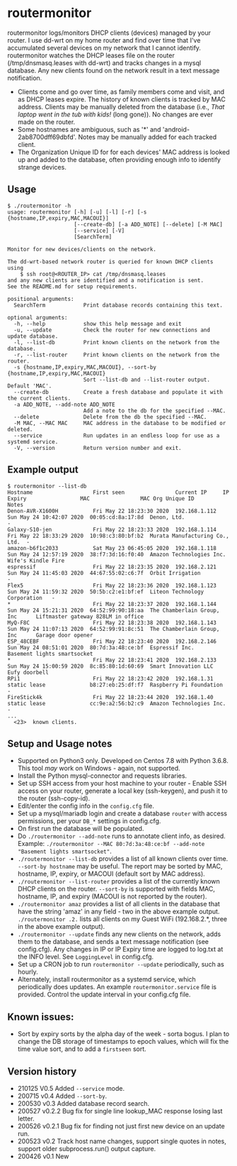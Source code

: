 # routermonitor

routermonitor logs/monitors DHCP clients (devices) managed by your router.  I use dd-wrt on my home router and 
find over time that I've accumulated several devices on my network that I cannot identify. routermonitor
watches the DHCP leases file on the router (/tmp/dnsmasq.leases with dd-wrt) and tracks changes in a mysql
database.  Any new clients found on the network result in a text message notification.  

- Clients come and go over time, as family members come and visit, and as DHCP leases expire.  The history of 
known clients is tracked by MAC address.  Clients may be manually deleted from the database (i.e., *That laptop went in the tub with kids!* (long gone)).  No changes are ever made on the router.
- Some hostnames are ambiguous, such as '*' and 'android-2ab8700dff69dbfd'.  Notes may be manually added 
for each tracked client. 
- The Organization Unique ID for for each devices' MAC address is looked up and added to the database, often providing enough info to identify strange devices.

## Usage
```
$ ./routermonitor -h
usage: routermonitor [-h] [-u] [-l] [-r] [-s {hostname,IP,expiry,MAC,MACOUI}]
                     [--create-db] [-a ADD_NOTE] [--delete] [-M MAC]
                     [--service] [-V]
                     [SearchTerm]

Monitor for new devices/clients on the network.

The dd-wrt-based network router is queried for known DHCP clients using 
    $ ssh root@<ROUTER_IP> cat /tmp/dnsmasq.leases
and any new clients are identified and a notification is sent.  
See the README.md for setup requirements.

positional arguments:
  SearchTerm            Print database records containing this text.

optional arguments:
  -h, --help            show this help message and exit
  -u, --update          Check the router for new connections and update database.
  -l, --list-db         Print known clients on the network from the database.
  -r, --list-router     Print known clients on the network from the router.
  -s {hostname,IP,expiry,MAC,MACOUI}, --sort-by {hostname,IP,expiry,MAC,MACOUI}
                        Sort --list-db and --list-router output.  Default 'MAC'.
  --create-db           Create a fresh database and populate it with the current clients.
  -a ADD_NOTE, --add-note ADD_NOTE
                        Add a note to the db for the specified --MAC.
  --delete              Delete from the db the specified --MAC.
  -M MAC, --MAC MAC     MAC address in the database to be modified or deleted.
  --service             Run updates in an endless loop for use as a systemd service.
  -V, --version         Return version number and exit.
```

## Example output
```
$ routermonitor --list-db
Hostname                   First seen                Current IP     IP Expiry                 MAC                MAC Org Unique ID               Notes
Denon-AVR-X1600H           Fri May 22 18:23:30 2020  192.168.1.112  Sun May 24 10:42:07 2020  00:05:cd:8a:17:8d  Denon, Ltd.                     -
Galaxy-S10-jen             Fri May 22 18:23:33 2020  192.168.1.114  Fri May 22 18:33:29 2020  10:98:c3:80:bf:b2  Murata Manufacturing Co., Ltd.  -
amazon-b6f1c2033           Sat May 23 06:45:05 2020  192.168.1.118  Sun May 24 12:57:19 2020  38:f7:3d:16:f0:40  Amazon Technologies Inc.        Wife's Kindle Fire
espressif                  Fri May 22 18:23:35 2020  192.168.2.121  Sun May 24 11:45:03 2020  44:67:55:02:c6:7f  Orbit Irrigation                -
Flex5                      Fri May 22 18:23:36 2020  192.168.1.123  Sun May 24 11:59:32 2020  50:5b:c2:e1:bf:ef  Liteon Technology Corporation   -
*                          Fri May 22 18:23:37 2020  192.168.1.144  Sun May 24 15:21:31 2020  64:52:99:90:18:aa  The Chamberlain Group, Inc      Liftmaster gateway 828LM in office
MyQ-F8C                    Fri May 22 18:23:38 2020  192.168.1.143  Sun May 24 11:07:13 2020  64:52:99:91:8c:51  The Chamberlain Group, Inc      Garage door opener
ESP_48CEBF                 Fri May 22 18:23:40 2020  192.168.2.146  Sun May 24 08:51:01 2020  80:7d:3a:48:ce:bf  Espressif Inc.                  Basement lights smartsocket
*                          Fri May 22 18:23:41 2020  192.168.2.133  Sun May 24 15:00:59 2020  8c:85:80:1d:60:69  Smart Innovation LLC            Eufy doorbell
RPi1                       Fri May 22 18:23:42 2020  192.168.1.31   static lease              b8:27:eb:25:df:f7  Raspberry Pi Foundation         -
FireStick4k                Fri May 22 18:23:44 2020  192.168.1.40   static lease              cc:9e:a2:56:b2:c9  Amazon Technologies Inc.        -
...
  <23>  known clients.
```
## Setup and Usage notes
- Supported on Python3 only.  Developed on Centos 7.8 with Python 3.6.8.  This tool _may_ work on Windows - again, not supported.
- Install the Python mysql-connector and requests libraries.
- Set up SSH access from your host machine to your router - Enable SSH access on your router, generate a local key (ssh-keygen), and push it to the router (ssh-copy-id).
- Edit/enter the config info in the `config.cfg` file.
- Set up a mysql/mariadb login and create a database `router` with access permissions, per your `DB_*` settings in config.cfg.
- On first run the database will be populated.
- Do `./routermonitor --add-note` runs to annotate client info, as desired.  Example: `./routermonitor --MAC 80:7d:3a:48:ce:bf --add-note "Basement lights smartsocket"`.
- `./routermonitor --list-db` provides a list of all known clients over time.  `--sort-by hostname` may be useful.  The report may be sorted by MAC, hostname, IP, expiry, or MACOUI (default sort by MAC address).
- `./routermonitor --list-router` provides a list of the currently known DHCP clients on the router.  `--sort-by` is supported with fields MAC, hostname, IP, and expiry (MACOUI is not reported by the router).
- `./routermonitor amaz` provides a list of all clients in the database that have the string 'amaz' in any field - two in the above example output. `./routermonitor .2.` lists all clients on my Guest WiFi (192.168.2.*, three in the above example output).
- `./routermonitor --update` finds any new clients on the network, adds them to the database, and sends a text message notification (see config.cfg).  Any changes in IP or IP Expiry time are logged to log.txt at the INFO level.  See `LoggingLevel` in config.cfg.
- Set up a CRON job to run `routermonitor --update` periodically, such as hourly.
- Alternately, install routermonitor as a systemd service, which periodically does updates.  An example `routermonitor.service` file is provided.  Control the update interval in your config.cfg file.  


## Known issues:
- Sort by expiry sorts by the alpha day of the week - sorta bogus.  I plan to change the DB storage of timestamps to epoch values, which will fix
the time value sort, and to add a `firstseen` sort.

## Version history

- 210125 V0.5   Added `--service` mode.
- 200715 v0.4   Added `--sort-by`.
- 200530 v0.3   Added database record search.
- 200527 v0.2.2 Bug fix for single line lookup_MAC response losing last letter.
- 200526 v0.2.1 Bug fix for finding not just first new device on an update run.
- 200523 v0.2  Track host name changes, support single quotes in notes, support older subprocess.run() output capture.
- 200426 v0.1  New